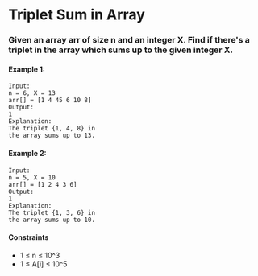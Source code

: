 # Triplet Sum in Array

### Given an array arr of size n and an integer X. Find if there's a triplet in the array which sums up to the given integer X.
 

#### Example 1:

    Input:
    n = 6, X = 13
    arr[] = [1 4 45 6 10 8]
    Output:
    1
    Explanation:
    The triplet {1, 4, 8} in 
    the array sums up to 13.

#### Example 2:

    Input:
    n = 5, X = 10
    arr[] = [1 2 4 3 6]
    Output:
    1
    Explanation:
    The triplet {1, 3, 6} in 
    the array sums up to 10.

#### Constraints

- 1 ≤ n ≤ 10^3
- 1 ≤ A[i] ≤ 10^5

